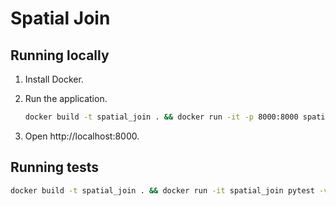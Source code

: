 # Spatial Join

## Running locally

1. Install Docker.
1. Run the application.

    ```sh
    docker build -t spatial_join . && docker run -it -p 8000:8000 spatial_join
    ```

1. Open http://localhost:8000.

## Running tests

```sh
docker build -t spatial_join . && docker run -it spatial_join pytest -v
```
